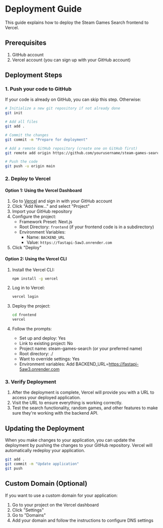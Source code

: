 # Deployment Guide

This guide explains how to deploy the Steam Games Search frontend to Vercel.

## Prerequisites

1. GitHub account
2. Vercel account (you can sign up with your GitHub account)

## Deployment Steps

### 1. Push your code to GitHub

If your code is already on GitHub, you can skip this step. Otherwise:

```bash
# Initialize a new git repository if not already done
git init

# Add all files
git add .

# Commit the changes
git commit -m "Prepare for deployment"

# Add a remote GitHub repository (create one on GitHub first)
git remote add origin https://github.com/yourusername/steam-games-search.git

# Push the code
git push -u origin main
```

### 2. Deploy to Vercel

#### Option 1: Using the Vercel Dashboard

1. Go to [Vercel](https://vercel.com) and sign in with your GitHub account
2. Click "Add New..." and select "Project"
3. Import your GitHub repository
4. Configure the project:
   - Framework Preset: Next.js
   - Root Directory: `frontend` (if your frontend code is in a subdirectory)
   - Environment Variables: 
     - Name: `BACKEND_URL`
     - Value: `https://fastapi-5aw3.onrender.com`
5. Click "Deploy"

#### Option 2: Using the Vercel CLI

1. Install the Vercel CLI:
   ```bash
   npm install -g vercel
   ```

2. Log in to Vercel:
   ```bash
   vercel login
   ```

3. Deploy the project:
   ```bash
   cd frontend
   vercel
   ```

4. Follow the prompts:
   - Set up and deploy: Yes
   - Link to existing project: No
   - Project name: steam-games-search (or your preferred name)
   - Root directory: ./
   - Want to override settings: Yes
   - Environment variables: Add BACKEND_URL=https://fastapi-5aw3.onrender.com

### 3. Verify Deployment

1. After the deployment is complete, Vercel will provide you with a URL to access your deployed application.
2. Visit the URL to ensure everything is working correctly.
3. Test the search functionality, random games, and other features to make sure they're working with the backend API.

## Updating the Deployment

When you make changes to your application, you can update the deployment by pushing the changes to your GitHub repository. Vercel will automatically redeploy your application.

```bash
git add .
git commit -m "Update application"
git push
```

## Custom Domain (Optional)

If you want to use a custom domain for your application:

1. Go to your project on the Vercel dashboard
2. Click "Settings"
3. Go to "Domains"
4. Add your domain and follow the instructions to configure DNS settings 